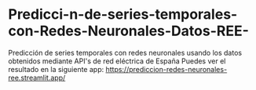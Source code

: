# Predicci-n-de-series-temporales-con-Redes-Neuronales-Datos-REE-
Predicción de series temporales con redes neuronales usando los datos obtenidos mediante API's de red eléctrica de España
Puedes ver el resultado en la siguiente app: https://prediccion-redes-neuronales-ree.streamlit.app/
